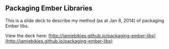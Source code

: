 ## Packaging Ember Libraries

This is a slide deck to describe my method (as at Jan 8, 2014) of packaging
Ember libs.

View the deck here: [http://jamiebikies.github.io/packaging-ember-libs](http://jamiebikies.github.io/packaging-ember-libs)

